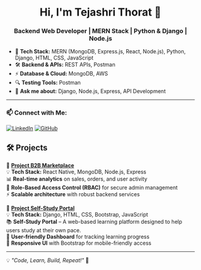 <h1 align="center">Hi, I'm Tejashri Thorat 👋</h1>
<h3 align="center">Backend Web Developer | MERN Stack | Python & Django | Node.js</h3>


- 🚀 **Tech Stack:** MERN (MongoDB, Express.js, React, Node.js), Python, Django, HTML, CSS, JavaScript  
- 🛠 **Backend & APIs:** REST APIs, Postman  
- ⚡ **Database & Cloud:** MongoDB, AWS  
- 🔍 **Testing Tools:** Postman  
- 💬 **Ask me about:** Django, Node.js, Express, API Development  

---

### **📫 Connect with Me:**
[![LinkedIn](https://img.shields.io/badge/LinkedIn-Connect-blue)](www.linkedin.com/in/tejashri-thorat-12011a207)
[![GitHub](https://img.shields.io/badge/GitHub-Follow-black)](https://github.com/TejashriThorat)

## **🛠️ Projects**

🚀 **[Project B2B Marketplace](https://github.com/TejashriThorat/B2B.git)**  
💡 **Tech Stack:** React Native, MongoDB, Node.js, Express  
📊 **Real-time analytics** on sales, orders, and user activity  
🔐 **Role-Based Access Control (RBAC)** for secure admin management  
⚡ **Scalable architecture** with robust backend services  

🚀 **[Project Self-Study Portal](https://github.com/TejashriThorat/SelfStudyPortal.git)**  
💡 **Tech Stack:** Django, HTML, CSS, Bootstrap, JavaScript  
📚 **Self-Study Portal** – A web-based learning platform designed to help users study at their own pace.  
🎯 **User-friendly Dashboard** for tracking learning progress  
🚀 **Responsive UI** with Bootstrap for mobile-friendly access  

---

💡 _"Code, Learn, Build, Repeat!"_ 🚀
